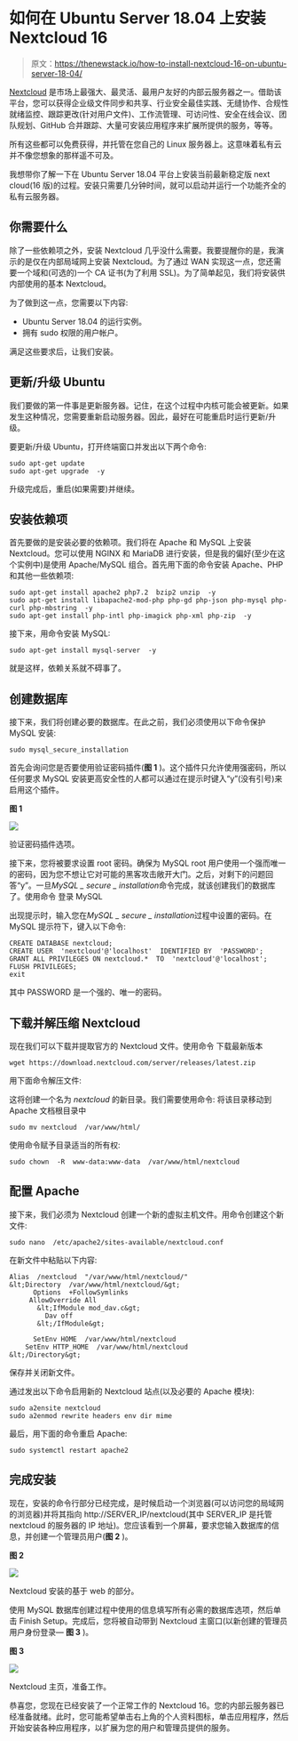# 如何在 Ubuntu Server 18.04 上安装 Nextcloud 16

> 原文：<https://thenewstack.io/how-to-install-nextcloud-16-on-ubuntu-server-18-04/>

[Nextcloud](https://nextcloud.com/) 是市场上最强大、最灵活、最用户友好的内部云服务器之一。借助该平台，您可以获得企业级文件同步和共享、行业安全最佳实践、无缝协作、合规性就绪监控、跟踪更改(针对用户文件)、工作流管理、可访问性、安全在线会议、团队规划、GitHub 合并跟踪、大量可安装应用程序来扩展所提供的服务，等等。

所有这些都可以免费获得，并托管在您自己的 Linux 服务器上。这意味着私有云并不像您想象的那样遥不可及。

我想带你了解一下在 Ubuntu Server 18.04 平台上安装当前最新稳定版 next cloud(16 版)的过程。安装只需要几分钟时间，就可以启动并运行一个功能齐全的私有云服务器。

## 你需要什么

除了一些依赖项之外，安装 Nextcloud 几乎没什么需要。我要提醒你的是，我演示的是仅在内部局域网上安装 Nextcloud。为了通过 WAN 实现这一点，您还需要一个域和(可选的)一个 CA 证书(为了利用 SSL)。为了简单起见，我们将安装供内部使用的基本 Nextcloud。

为了做到这一点，您需要以下内容:

*   Ubuntu Server 18.04 的运行实例。
*   拥有 sudo 权限的用户帐户。

满足这些要求后，让我们安装。

## 更新/升级 Ubuntu

我们要做的第一件事是更新服务器。记住，在这个过程中内核可能会被更新。如果发生这种情况，您需要重新启动服务器。因此，最好在可能重启时运行更新/升级。

要更新/升级 Ubuntu，打开终端窗口并发出以下两个命令:

```
sudo apt-get update
sudo apt-get upgrade  -y

```

升级完成后，重启(如果需要)并继续。

## 安装依赖项

首先要做的是安装必要的依赖项。我们将在 Apache 和 MySQL 上安装 Nextcloud。您可以使用 NGINX 和 MariaDB 进行安装，但是我的偏好(至少在这个实例中)是使用 Apache/MySQL 组合。首先用下面的命令安装 Apache、PHP 和其他一些依赖项:

```
sudo apt-get install apache2 php7.2  bzip2 unzip  -y
sudo apt-get install libapache2-mod-php php-gd php-json php-mysql php-curl php-mbstring  -y
sudo apt-get install php-intl php-imagick php-xml php-zip  -y

```

接下来，用命令安装 MySQL:

```
sudo apt-get install mysql-server  -y

```

就是这样，依赖关系就不碍事了。

## 创建数据库

接下来，我们将创建必要的数据库。在此之前，我们必须使用以下命令保护 MySQL 安装:

```
sudo mysql_secure_installation

```

首先会询问您是否要使用验证密码插件(**图 1** )。这个插件只允许使用强密码，所以任何要求 MySQL 安装更高安全性的人都可以通过在提示时键入“y”(没有引号)来启用这个插件。

**图 1**

![](img/678e187ab30f51fcec72039adc96d4cc.png)

验证密码插件选项。

接下来，您将被要求设置 root 密码。确保为 MySQL root 用户使用一个强而唯一的密码，因为您不想让它对可能的黑客攻击敞开大门。之后，对剩下的问题回答“y”。一旦*MySQL _ secure _ installation*命令完成，就该创建我们的数据库了。使用命令
登录 MySQL

出现提示时，输入您在*MySQL _ secure _ installation*过程中设置的密码。在 MySQL 提示符下，键入以下命令:

```
CREATE DATABASE nextcloud;
CREATE USER  'nextcloud'@'localhost'  IDENTIFIED BY  'PASSWORD';
GRANT ALL PRIVILEGES ON nextcloud.*  TO  'nextcloud'@'localhost';
FLUSH PRIVILEGES;
exit

```

其中 PASSWORD 是一个强的、唯一的密码。

## 下载并解压缩 Nextcloud

现在我们可以下载并提取官方的 Nextcloud 文件。使用命令
下载最新版本

```
wget https://download.nextcloud.com/server/releases/latest.zip

```

用下面命令解压文件:

这将创建一个名为 *nextcloud* 的新目录。我们需要使用命令:
将该目录移动到 Apache 文档根目录中

```
sudo mv nextcloud  /var/www/html/

```

使用命令赋予目录适当的所有权:

```
sudo chown  -R  www-data:www-data  /var/www/html/nextcloud

```

## 配置 Apache

接下来，我们必须为 Nextcloud 创建一个新的虚拟主机文件。用命令创建这个新文件:

```
sudo nano  /etc/apache2/sites-available/nextcloud.conf

```

在新文件中粘贴以下内容:

```
Alias  /nextcloud  "/var/www/html/nextcloud/"
&lt;Directory  /var/www/html/nextcloud/&gt;
      Options  +FollowSymlinks
     AllowOverride All
       &lt;IfModule mod_dav.c&gt;
         Dav off
       &lt;/IfModule&gt;

      SetEnv HOME  /var/www/html/nextcloud
    SetEnv HTTP_HOME  /var/www/html/nextcloud
&lt;/Directory&gt;

```

保存并关闭新文件。

通过发出以下命令启用新的 Nextcloud 站点(以及必要的 Apache 模块):

```
sudo a2ensite nextcloud
sudo a2enmod rewrite headers env dir mime

```

最后，用下面的命令重启 Apache:

```
sudo systemctl restart apache2

```

## 完成安装

现在，安装的命令行部分已经完成，是时候启动一个浏览器(可以访问您的局域网的浏览器)并将其指向 http://SERVER_IP/nextcloud(其中 SERVER_IP 是托管 nextcloud 的服务器的 IP 地址)。您应该看到一个屏幕，要求您输入数据库的信息，并创建一个管理员用户(**图 2** )。

**图 2**

![](img/14050f2aa93ea28805d23914489be1b3.png)

Nextcloud 安装的基于 web 的部分。

使用 MySQL 数据库创建过程中使用的信息填写所有必需的数据库选项，然后单击 Finish Setup。完成后，您将被自动带到 Nextcloud 主窗口(以新创建的管理员用户身份登录— **图 3** )。

**图 3**

![](img/c7639c2d500337c9067e2964708c055e.png)

Nextcloud 主页，准备工作。

恭喜您，您现在已经安装了一个正常工作的 Nextcloud 16。您的内部云服务器已经准备就绪。此时，您可能希望单击右上角的个人资料图标，单击应用程序，然后开始安装各种应用程序，以扩展为您的用户和管理员提供的服务。

<svg xmlns:xlink="http://www.w3.org/1999/xlink" viewBox="0 0 68 31" version="1.1"><title>Group</title> <desc>Created with Sketch.</desc></svg>